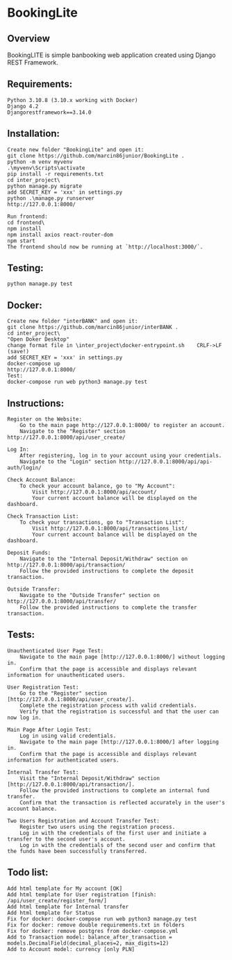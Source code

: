 BookingLite
=====================

Overview
--------

BookingLITE is simple banbooking web application created using Django REST Framework.

Requirements:
-------------

	Python 3.10.8 (3.10.x working with Docker)
	Django 4.2
    Djangorestframework==3.14.0

Installation:
-------------


	Create new folder "BookingLite" and open it:
	git clone https://github.com/marcin86junior/BookingLite .
	python -m venv myvenv
	.\myvenv\Scripts\activate
	pip install -r requirements.txt
	cd inter_project\
	python manage.py migrate
	add SECRET_KEY = 'xxx' in settings.py
	python .\manage.py runserver
	http://127.0.0.1:8000/

    Run frontend:
    cd frontend\
    npm install
    npm install axios react-router-dom
    npm start
    The frontend should now be running at `http://localhost:3000/`.


Testing:
--------

	python manage.py test


Docker:
-------

	Create new folder "interBANK" and open it:
	git clone https://github.com/marcin86junior/interBANK .
	cd inter_project\
	"Open Doker Desktop"
	change format file in \inter_project\docker-entrypoint.sh    CRLF->LF (save!)
	add SECRET_KEY = 'xxx' in settings.py
	docker-compose up
	http://127.0.0.1:8000/
	Test:
	docker-compose run web python3 manage.py test


Instructions:
-------


    Register on the Website:
        Go to the main page http://127.0.0.1:8000/ to register an account.
        Navigate to the "Register" section http://127.0.0.1:8000/api/user_create/

    Log In:
        After registering, log in to your account using your credentials.
        Navigate to the "Login" section http://127.0.0.1:8000/api/api-auth/login/

    Check Account Balance:
        To check your account balance, go to "My Account":
            Visit http://127.0.0.1:8000/api/account/
            Your current account balance will be displayed on the dashboard.

    Check Transaction List:
        To check your transactions, go to "Transaction List":
            Visit http://127.0.0.1:8000/api/transactions_list/
            Your current account balance will be displayed on the dashboard.

    Deposit Funds:
        Navigate to the "Internal Deposit/Withdraw" section on http://127.0.0.1:8000/api/transaction/
        Follow the provided instructions to complete the deposit transaction.

    Outside Transfer:
        Navigate to the "Outside Transfer" section on http://127.0.0.1:8000/api/transfer/
        Follow the provided instructions to complete the transfer transaction.


Tests:
-------


    Unauthenticated User Page Test:
        Navigate to the main page [http://127.0.0.1:8000/] without logging in.
        Confirm that the page is accessible and displays relevant information for unauthenticated users.

    User Registration Test:
        Go to the "Register" section [http://127.0.0.1:8000/api/user_create/].
        Complete the registration process with valid credentials.
        Verify that the registration is successful and that the user can now log in.
	
	Main Page After Login Test:
        Log in using valid credentials.
        Navigate to the main page [http://127.0.0.1:8000/] after logging in.
        Confirm that the page is accessible and displays relevant information for authenticated users.

    Internal Transfer Test:
        Visit the "Internal Deposit/Withdraw" section [http://127.0.0.1:8000/api/transaction/].
        Follow the provided instructions to complete an internal fund transfer.
        Confirm that the transaction is reflected accurately in the user's account balance.

    Two Users Registration and Account Transfer Test:
        Register two users using the registration process.
        Log in with the credentials of the first user and initiate a transfer to the second user's account.
        Log in with the credentials of the second user and confirm that the funds have been successfully transferred.


Todo list:
-------


    Add html template for My account [OK]
    Add html template for User registration [finish: /api/user_create/register_form/]
    Add html template for Internal transfer 
    Add html template for Status
    Fix for docker: docker-compose run web python3 manage.py test
    Fix for docker: remove double requirements.txt in folders
    Fix for docker: remove postgres from docker-compose.yml
    Add to Transaction model: balance_after_transaction = models.DecimalField(decimal_places=2, max_digits=12)
    Add to Account model: currency [only PLN]
